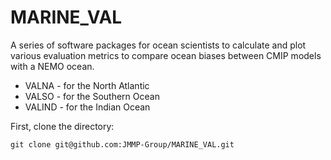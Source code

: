 # MARINE_VAL

A series of software packages for ocean scientists to calculate and plot various evaluation metrics to compare ocean biases between CMIP models with a NEMO ocean.

* VALNA - for the North Atlantic
* VALSO - for the Southern Ocean
* VALIND - for the Indian Ocean

First, clone the directory:
```
git clone git@github.com:JMMP-Group/MARINE_VAL.git
```
